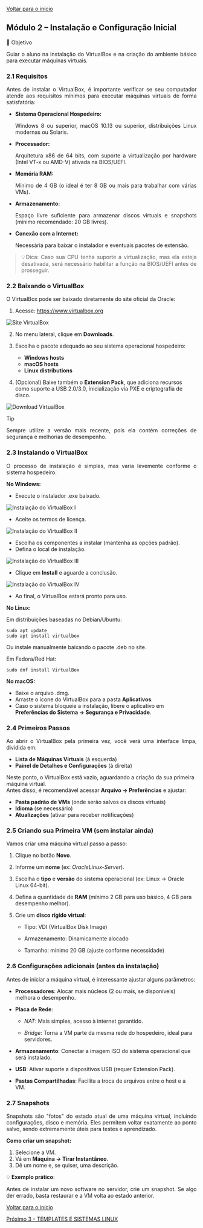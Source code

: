 [Voltar para o início](./README.md)

## Módulo 2 – Instalação e Configuração Inicial

🎯 Objetivo
<p align="justify">Guiar o aluno na instalação do VirtualBox e na criação do ambiente básico para executar máquinas virtuais.</p>

### 2.1 Requisitos

<p align="justify">Antes de instalar o VirtualBox, é importante verificar se seu computador atende aos requisitos mínimos para executar máquinas virtuais de forma satisfatória:</p>

- **Sistema Operacional Hospedeiro:** <p align="justify">Windows 8 ou superior, macOS 10.13 ou superior, distribuições Linux modernas ou Solaris.</p>
- **Processador:** <p align="justify">Arquitetura x86 de 64 bits, com suporte a virtualização por hardware (Intel VT-x ou AMD-V) ativada na BIOS/UEFI.</p>
- **Memória RAM:** <p align="justify">Mínimo de 4 GB (o ideal é ter 8 GB ou mais para trabalhar com várias VMs).</p>
- **Armazenamento:** <p align="justify">Espaço livre suficiente para armazenar discos virtuais e snapshots (mínimo recomendado: 20 GB livres).</p>
- **Conexão com a Internet:** <p align="justify">Necessária para baixar o instalador e eventuais pacotes de extensão.</p>

> <p align="justify">💡Dica: Caso sua CPU tenha suporte a virtualização, mas ela esteja desativada, será necessário habilitar a função na BIOS/UEFI antes de prosseguir.</p>

### 2.2 Baixando o VirtualBox

<p align="justify">O VirtualBox pode ser baixado diretamente do site oficial da Oracle:</p>

1.  Acesse: https://www.virtualbox.org

![Site VirtualBox](./media/images/1_001.png)

2.  No menu lateral, clique em **Downloads**.
3.  Escolha o pacote adequado ao seu sistema operacional hospedeiro:

    -   **Windows hosts**
    -   **macOS hosts**
    -   **Linux distributions**

4.  (Opcional) Baixe também o **Extension Pack**, que adiciona recursos como suporte a USB 2.0/3.0, inicialização via PXE e criptografia de disco.

![Download VirtualBox](./media/images/1_002.png)

> [!TIP]
> <p align="justify">Sempre utilize a versão mais recente, pois ela contém correções de segurança e melhorias de desempenho.</p>

### 2.3 Instalando o VirtualBox

<p align="justify">O processo de instalação é simples, mas varia levemente conforme o sistema hospedeiro.</p>

**No Windows:**

-   Execute o instalador .exe baixado.

![Instalação do VirtualBox I](./media/images/1_003.png)

-   Aceite os termos de licença.

![Instalação do VirtualBox II](./media/images/1_004.png)

-   Escolha os componentes a instalar (mantenha as opções padrão).
-   Defina o local de instalação.

![Instalação do VirtualBox III](./media/images/1_005.png)

-   Clique em **Install** e aguarde a conclusão.

![Instalação do VirtualBox IV](./media/images/1_006.png)

-   Ao final, o VirtualBox estará pronto para uso.

**No Linux:**

Em distribuições baseadas no Debian/Ubuntu:

```
sudo apt update
sudo apt install virtualbox
```

Ou instale manualmente baixando o pacote .deb no site.

Em Fedora/Red Hat:

```
sudo dnf install VirtualBox
```

**No macOS:**

-   Baixe o arquivo .dmg.
-   Arraste o ícone do VirtualBox para a pasta **Aplicativos**.
-   Caso o sistema bloqueie a instalação, libere o aplicativo em
    **Preferências do Sistema → Segurança e Privacidade**.

### 2.4 Primeiros Passos

<p align="justify">Ao abrir o VirtualBox pela primeira vez, você verá uma interface limpa, dividida em:</p>

-   **Lista de Máquinas Virtuais** (à esquerda)
-   **Painel de Detalhes e Configurações** (à direita)

Neste ponto, o VirtualBox está vazio, aguardando a criação da sua
primeira máquina virtual.\
Antes disso, é recomendável acessar **Arquivo → Preferências** e
ajustar:

-   **Pasta padrão de VMs** (onde serão salvos os discos virtuais)
-   **Idioma** (se necessário)
-   **Atualizações** (ativar para receber notificações)

### 2.5 Criando sua Primeira VM (sem instalar ainda)

<p align="justify">Vamos criar uma máquina virtual passo a passo:</p>

1.  Clique no botão **Novo**.

2.  Informe um **nome** (ex: *OracleLinux-Server*).

3.  Escolha o **tipo** e **versão** do sistema operacional (ex: Linux →
    Oracle Linux 64-bit).

4.  Defina a quantidade de **RAM** (mínimo 2 GB para uso básico, 4 GB
    para desempenho melhor).

5.  Crie um **disco rígido virtual**:

    -   Tipo: VDI (VirtualBox Disk Image)

    -   Armazenamento: Dinamicamente alocado

    -   Tamanho: mínimo 20 GB (ajuste conforme necessidade)

### 2.6 Configurações adicionais (antes da instalação)

<p align="justify">Antes de iniciar a máquina virtual, é interessante ajustar alguns parâmetros:</p>

-   **Processadores**: Alocar mais núcleos (2 ou mais, se disponíveis)
    melhora o desempenho.

-   **Placa de Rede**:

    -   *NAT*: Mais simples, acesso à internet garantido.

    -   *Bridge*: Torna a VM parte da mesma rede do hospedeiro, ideal para servidores.

-   **Armazenamento**: Conectar a imagem ISO do sistema operacional que
    será instalado.

-   **USB**: Ativar suporte a dispositivos USB (requer Extension Pack).

-   **Pastas Compartilhadas**: Facilita a troca de arquivos entre o host
    e a VM.

### 2.7 Snapshots

<p align="justify">Snapshots são "fotos" do estado atual de uma máquina virtual, incluindo configurações, disco e memória. Eles permitem voltar exatamente ao ponto salvo, sendo extremamente úteis para testes e aprendizado.</p>

**Como criar um snapshot:**

1.  Selecione a VM.
2.  Vá em **Máquina → Tirar Instantâneo**.
3.  Dê um nome e, se quiser, uma descrição.

💡 **Exemplo prático**: <p align="justify">Antes de instalar um novo software no servidor, crie um snapshot. Se algo der errado, basta restaurar e a VM volta ao estado anterior.</p>

[Voltar para o início](./README.md)

[Próximo 3 - TEMPLATES E SISTEMAS LINUX](./modulo_3.md)
